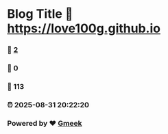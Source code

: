 # Blog Title :link: https://love100g.github.io 
### :page_facing_up: [2](https://love100g.github.io/tag.html) 
### :speech_balloon: 0 
### :hibiscus: 113 
### :alarm_clock: 2025-08-31 20:22:20 
### Powered by :heart: [Gmeek](https://github.com/Meekdai/Gmeek)
